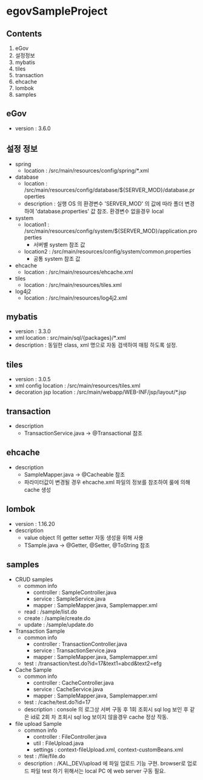 egovSampleProject
=============


Contents
-------------
1. eGov
2. 설정정보
3. mybatis
4. tiles
5. transaction
6. ehcache
7. lombok
8. samples


eGov
-------------
* version : 3.6.0


설정 정보
-------------
* spring
	* location : /src/main/resources/config/spring/*.xml
* database
	* location : /src/main/resources/config/database/${SERVER_MOD}/database.properties
	* description : 실행 OS 의 환경변수 'SERVER_MOD' 의 값에 따라 폴더 변경하여 'database.properties' 값 참조. 환경변수 없을경우 local
* system
	* location1 : /src/main/resources/config/system/${SERVER_MOD}/application.properties
		* 서버별 system 참조 값
	* location2 : /src/main/resources/config/system/common.properties
		* 공통 system 참조 값
* ehcache
	* location : /src/main/resources/ehcache.xml	
* tiles
	* location : /src/main/resources/tiles.xml
* log4j2
	* location : /src/main/resources/log4j2.xml
	

mybatis
-------------	
* version : 3.3.0
* xml location : src/main/sql/{packages}/*.xml
* description : 동일한 class, xml 명으로 자동 검색하여 매핑 하도록 설정.


tiles
-------------
* version : 3.0.5
* xml config location : /src/main/resources/tiles.xml
* decoration jsp location : /src/main/webapp/WEB-INF/jsp/layout/*.jsp


transaction
-------------
* description
	* TransactionService.java -> @Transactional 참조
	
ehcache
-------------
* description
	* SampleMapper.java -> @Cacheable 참조
	* 파라미터값이 변경될 경우 ehcache.xml 파일의 정보를 참조하여 룰에 의해 cache 생성
	
lombok
-------------
* version : 1.16.20
* description
	* value object 의 getter setter 자동 생성을 위해 사용
	* TSample.java -> @Getter, @Setter, @ToString 참조

samples
-------------
* CRUD samples
	* common info
		* controller : SampleController.java
		* service : SampleService.java
		* mapper : SampleMapper.java, Samplemapper.xml
	* read : /sample/list.do
	* create : /sample/create.do
	* update : /sample/update.do	
* Transaction Sample
	* common info
		* controller : TransactionController.java
		* service : TransactionService.java
		* mapper : SampleMapper.java, Samplemapper.xml
	* test : /transaction/test.do?id=17&text1=abcd&text2=efg
* Cache Sample
	* common info
		* controller : CacheController.java
		* service : CacheService.java
		* mapper : SampleMapper.java, Samplemapper.xml
	* test : /cache/test.do?id=17
	* description : console 의 로그상 서버 구동 후 1회 조회시 sql log 보인 후 같은 id로 2회 차 조회시 sql log 보이지 않을경우 cache 정상 작동.
* file upload Sample
	* common info
		* controller : FileController.java
		* util : FileUpload.java
		* settings : context-fileUpload.xml, context-customBeans.xml
	* test : /file/file.do
	* description : /KAL_DEV/upload 에 파일 업로드 기능 구현. browser로 업로드 파일 test 하기 위해서는 local PC 에 web server 구동 필요.

